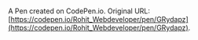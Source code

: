 # 

A Pen created on CodePen.io. Original URL: [https://codepen.io/Rohit_Webdeveloper/pen/GRydapz](https://codepen.io/Rohit_Webdeveloper/pen/GRydapz).


